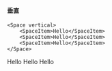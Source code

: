 <script lang="ts">
    import { Space, SpaceItem } from '$lib'
</script>

#### 垂直

```svelte
<Space vertical>
    <SpaceItem>Hello</SpaceItem>
    <SpaceItem>Hello</SpaceItem>
    <SpaceItem>Hello</SpaceItem>
</Space>
```

<Space vertical>
    <SpaceItem>Hello</SpaceItem>
    <SpaceItem>Hello</SpaceItem>
    <SpaceItem>Hello</SpaceItem>
</Space>